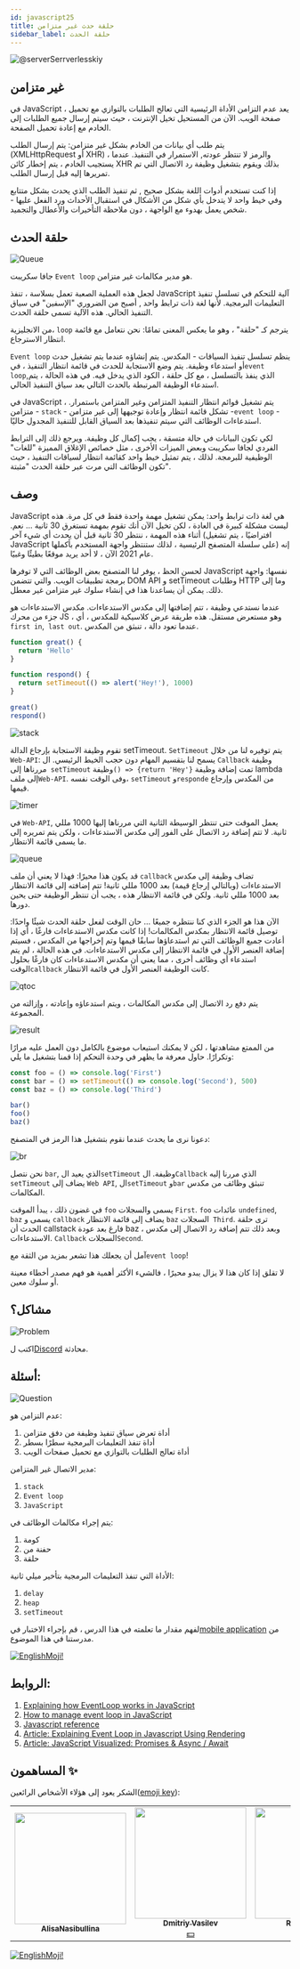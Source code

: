 ```yaml
---
id: javascript25
title: حلقة حدث غير متزامن
sidebar_label: حلقة الحدث
---
```


![@serverSerrverlesskiy](/img/javascript/headers/26.jpg)

## غير متزامن

في JavaScript ، يعد عدم التزامن الأداة الرئيسية التي تعالج الطلبات بالتوازي مع تحميل صفحة الويب. الآن من المستحيل تخيل الإنترنت ، حيث سيتم إرسال جميع الطلبات إلى الخادم مع إعادة تحميل الصفحة.

يتم طلب أي بيانات من الخادم بشكل غير متزامن: يتم إرسال الطلب (XMLHttpRequest أو XHR) ، والرمز لا تنتظر عودته, الاستمرار في التنفيذ. عندما يستجيب الخادم ، يتم إخطار كائن XHR بذلك ويقوم بتشغيل وظيفة رد الاتصال التي تم تمريرها إليه قبل إرسال الطلب.

إذا كنت تستخدم أدوات اللغة بشكل صحيح , ثم تنفيذ الطلب الذي يحدث بشكل متتابع وفي خيط واحد لا يتدخل بأي شكل من الأشكال في استقبال الأحداث ورد الفعل عليها - شخص يعمل بهدوء مع الواجهة ، دون ملاحظة التأخيرات والأعطال والتجميد.

## حلقة الحدث

![Queue](https://media.giphy.com/media/5YuhLwDgrgtRVwI7OY/giphy.gif)

جافا سكريبت `Event loop` هو مدير مكالمات غير متزامن.

لجعل هذه العملية الصعبة تعمل بسلاسة ، تنفذ JavaScript آلية للتحكم في تسلسل تنفيذ التعليمات البرمجية. لأنها لغة ذات ترابط واحد , أصبح من الضروري "الإسفين" في سياق التنفيذ الحالي. هذه الآلية تسمى حلقة الحدث.

من الانجليزية، `loop` يترجم كـ "حلقة" ، وهو ما يعكس المعنى تمامًا: نحن نتعامل مع قائمة انتظار الاسترجاع.

`Event loop` ينظم تسلسل تنفيذ السياقات - المكدس. يتم إنشاؤه عندما يتم تشغيل حدث أو استدعاء وظيفة. يتم وضع الاستجابة للحدث في قائمة انتظار التنفيذ ، في`event loop`,الذي ينفذ بالتسلسل ، مع كل حلقة ، الكود الذي يدخل فيه. في هذه الحالة ، يتم استدعاء الوظيفة المرتبطة بالحدث التالي بعد سياق التنفيذ الحالي.

في JavaScript ، يتم تشغيل قوائم انتظار التنفيذ المتزامن وغير المتزامن باستمرار. متزامن - `stack` - تشكل قائمة انتظار وإعادة توجيهها إلى غير متزامن -`event loop` - استدعاءات الوظائف التي سيتم تنفيذها بعد السياق القابل للتنفيذ المجدول حاليًا.

لكي تكون البيانات في حالة متسقة ، يجب إكمال كل وظيفة. ويرجع ذلك إلى الترابط الفردي لجافا سكريبت وبعض الميزات الأخرى ، مثل خصائص الإغلاق المميزة "للغات" الوظيفية للبرمجة. لذلك ، يتم تمثيل خيط واحد كقائمة انتظار لسياقات التنفيذ ، حيث تكون الوظائف التي مرت عبر حلقة الحدث "مثبتة".

## وصف

JavaScript هي لغة ذات ترابط واحد: يمكن تشغيل مهمة واحدة فقط في كل مرة. هذه ليست مشكلة كبيرة في العادة ، لكن تخيل الآن أنك تقوم بمهمة تستغرق 30 ثانية ... نعم. أثناء هذه المهمة ، ننتظر 30 ثانية قبل أن يحدث أي شيء آخر (افتراضيًا ، يتم تشغيل JavaScript على سلسلة المتصفح الرئيسية ، لذلك ستنتظر واجهة المستخدم بأكملها)  إنه عام 2021 الآن ، لا أحد يريد موقعًا بطيئًا وغبيًا.

لحسن الحظ ، يوفر لنا المتصفح بعض الوظائف التي لا توفرها JavaScript نفسها: واجهة برمجة تطبيقات الويب. والتي تتضمن DOM API و setTimeout وطلبات HTTP وما إلى ذلك. يمكن أن يساعدنا هذا في إنشاء سلوك غير متزامن غير معطل.

عندما نستدعي وظيفة ، تتم إضافتها إلى مكدس الاستدعاءات. مكدس الاستدعاءات هو جزء من محرك JS ، وهو مستعرض مستقل. هذه طريقة عرض كلاسيكية للمكدس ، أي `first in`,` last out`. عندما تعود دالة ، تنبثق من المكدس.

```javascript
function great() {
  return 'Hello'
}

function respond() {
  return setTimeout(() => alert('Hey!'), 1000)
}

great()
respond()
```

![stack](/img/javascript/27/stack.gif)

تقوم وظيفة الاستجابة بإرجاع الدالة setTimeout. `SetTimeout` يتم توفيره لنا من خلال` Web-API`: يسمح لنا بتقسيم المهام دون حجب الخيط الرئيسي. ال `Callback` وظيفة مررناها إلى` setTimeout` وظيفة`() => {return 'Hey'}` تمت إضافة وظيفة lambda إلى ملف`Web-API`. وفى الوقت نفسه، `setTimeout` و`responde` من المكدس وإرجاع قيمها.

![timer](/img/javascript/27/timer.gif)

في `Web-API`, يعمل الموقت حتى تنتظر الوسيطة الثانية التي مررناها إليها 1000 مللي ثانية. لا تتم إضافة رد الاتصال على الفور إلى مكدس الاستدعاءات ، ولكن يتم تمريره إلى ما يسمى قائمة الانتظار.

![queue](/img/javascript/27/queue.gif)

قد يكون هذا محيرًا: فهذا لا يعني أن ملف `callback` تضاف وظيفة إلى مكدس الاستدعاءات (وبالتالي إرجاع قيمة) بعد 1000 مللي ثانية! تتم إضافته إلى قائمة الانتظار بعد 1000 مللي ثانية. ولكن في قائمة الانتظار هذه ، يجب أن تنتظر الوظيفة حتى يحين دورها.

الآن هذا هو الجزء الذي كنا ننتظره جميعًا ... حان الوقت لفعل حلقة الحدث شيئًا واحدًا: توصيل قائمة الانتظار بمكدس المكالمات! إذا كانت مكدس الاستدعاءات فارغًا ، أي إذا أعادت جميع الوظائف التي تم استدعاؤها سابقًا قيمها وتم إخراجها من المكدس ، فسيتم إضافة العنصر الأول في قائمة الانتظار إلى مكدس الاستدعاءات. في هذه الحالة ، لم يتم استدعاء أي وظائف أخرى ، مما يعني أن مكدس الاستدعاءات كان فارغًا بحلول الوقت`callback` كانت الوظيفة العنصر الأول في قائمة الانتظار.

![qtoc](/img/javascript/27/qtoc.gif)

يتم دفع رد الاتصال إلى مكدس المكالمات ، ويتم استدعاؤه وإعادته ، وإزالته من المجموعة.

![result](/img/javascript/27/res.gif)

من الممتع مشاهدتها ، لكن لا يمكنك استيعاب موضوع بالكامل دون العمل عليه مرارًا وتكرارًا. حاول معرفة ما يظهر في وحدة التحكم إذا قمنا بتشغيل ما يلي:

```jsx
const foo = () => console.log('First')
const bar = () => setTimeout(() => console.log('Second'), 500)
const baz = () => console.log('Third')

bar()
foo()
baz()
```

دعونا نرى ما يحدث عندما نقوم بتشغيل هذا الرمز في المتصفح:

![br](/img/javascript/27/br.gif)

نحن نتصل `bar`, الذي يعيد ال`setTimeout` وظيفة.
ال`Callback` الذي مررنا إليه `setTimeout` يضاف إلى `Web API`, ال`setTimeout` و`bar` تنبثق وظائف من مكدس المكالمات.

في غضون ذلك ، يبدأ الموقت `foo` يسمى والسجلات `First`. `foo` عائدات `undefined`, `baz` يسمى و `callback` يضاف إلى قائمة الانتظار
`baz` السجلات` Third`. ترى حلقة الحدث أن callstack فارغ بعد عودة baz ، وبعد ذلك تتم إضافة رد الاتصال إلى مكدس الاستدعاءات.
`Callback` السجلات`Second`.

آمل أن يجعلك هذا تشعر بمزيد من الثقة مع`event loop`!

لا تقلق إذا كان هذا لا يزال يبدو محيرًا ، فالشيء الأكثر أهمية هو فهم مصدر أخطاء معينة أو سلوك معين.

## مشاكل؟

![Problem](https://media.giphy.com/media/xTiTnGeUsWOEwsGoG4/giphy.gif)

اكتب ل[Discord](https://discord.gg/6GDAfXn) محادثة.

## أسئلة:

![Question](https://media.giphy.com/media/l0HlRnAWXxn0MhKLK/giphy.gif)

عدم التزامن هو:

1. أداة تعرض سياق تنفيذ وظيفة من دفق متزامن
2. أداة تنفذ التعليمات البرمجية سطرًا بسطر
3. أداة تعالج الطلبات بالتوازي مع تحميل صفحات الويب

مدير الاتصال غير المتزامن:

1. `stack`
2. `Event loop`
3. `JavaScript`

يتم إجراء مكالمات الوظائف في:

1. كومة
2. حفنة من
3. حلقة

الأداة التي تنفذ التعليمات البرمجية بتأخير ميلي ثانية:

1. `delay`
2. `heap`
3. `setTimeout`

<!--
![Description](https://media.giphy.com/media/xT5LMLJOHGWW0PfcYg/giphy.gif)

Схема цикла событий:

![for](/img/javascript/26/00.png)

`Event loop` — это бесконечный цикл, который берёт события из очереди и обрабатывает их.

`Heap` (куча) — объекты собраны в кучу, которая есть не что иное, как название для наименее структурированной части памяти.

`Stack` (стопка, стек) — репрезентация единственного потока выполнения JavaScript-кода . Вызовы функций⚙️ помещаются в стек.

`Browser or Web API’s` (браузерные или веб API) — встроены в браузер и способны предоставлять данные из браузера и окружающей компьютерной    ️ среды и давать возможность выполнять с ними полезные и сложные вещи.

![for](/img/javascript/26/01.png)

## Примеры

![math](https://media.giphy.com/media/3orieN7HEHI0tw8x5C/giphy.gif)

### Пример кода 1

```javascript
function main() {
  console.log('A')
  setTimeout(function exec() {
    console.log('B')
  }, 0)
  console.log('C')
}
main()
// Output
// A
// C
// B
```

Здесь мы видим функцию⚙️ `main`, включающую в себя два 2️⃣ `console.log`, выводящих в консоль `A` и `C`. Между ними находится `setTimeout`, вызов которого выведет в консоль `B` после ожидания в 0 секунд.

![for](/img/javascript/26/02.png)

1. Вызов функции `main` сначала поместит её в стек (в качестве первого элемента `frame`). Потом браузер поместит в стек первое выражение функции `main`, которое представляет собой `console.log('A\)`. Это выражение выполняется и, после завершения, удаляется ➖ из стека. Буква `A` выводится в консоль.
2. Следующее выражение `setTimeout()` с коллбэком `exec()` и временем ожидания в `0` секунд помещается в стек вызовов и выполнение начинается. Функция `setTimeout` использует API браузера для задержки вызова предоставленной функции. Элемент `frame` удаляется ➖ из стека сразу после завершения передачи таймера браузерному API.
3. `console.log('C')` помещается в стек, пока в браузере запускается таймер для вызова функции `exec()`. В этом конкретном случае, поскольку время ожидания составляет `0` секунд, коллбэк (функция `exec()`) будет помещён в `message queue` (очередь сообщений), сразу после того как браузер его получит (в идеале).
4. После выполнения последнего выражения функции `main`, элемент `main` удаляется ➖ из стека вызовов `call stack`, оставляя его пустым. Стек вызовов должен быть пустым, для того чтобы браузер поместил в него элемент из `message queue`. Именно по этой причине даже если в `setTimeout` указано время ожидания в `0` секунд, функция `exec()` не выполняется, пока не закончится выполнение всех элементов в стеке вызовов.
5. Теперь функция `exec()` помещается в стек вызовов и выполняется. Буква `B` выводится в консоль. Вот он — цикл событий `Event Loop` JavaScript.

Таким образом аргумент `delay` в `setTimeout(function, delayTime)` не означает точное время задержки, после которого функция выполнится. Он означает минимальное время ожидания, после которого в какой-нибудь момент времени, функция будет вызвана.

![Wow](https://media.giphy.com/media/QXPmPdudTz4So2P4OQ/giphy.gif)

### Пример кода 2

```javascript
function main() {
  console.log('A')
  setTimeout(function exec() {
    console.log('B')
  }, 0)
  runWhileLoopForNSeconds(3)
  console.log('C')
}

main()

function runWhileLoopForNSeconds(sec) {
  let start = Date.now(),
    now = start
  while (now - start < sec * 1000) {
    now = Date.now()
  }
}
// Output
// A
// C
// B
```

Функция⚙️ `runWhileLoopForNSeconds()` делает именно то, что отражено в её названии. Она постоянно проверяет, прошло ли со времени её вызова то количество секунд, которое передано аргументом. Главное, что нужно помнить — что цикл `while` является блокирующим выражением, и это означает, что его выполнение происходит в стеке вызовов и не использует браузерные API. Таким образом он блокирует все последующие выражения, пока не выполнится до конца.

![for](/img/javascript/26/03.png)

В коде выше, даже несмотря на то, что `setTimeout` имеет задержку в 0 секунд и цикл `while` выполняется 3 секунды, функция⚙️ `exec()` застрянет в очереди сообщений. Цикл `while` будет выполняться в стеке вызовов (в котором один поток), пока не пройдет 3 секунды. И только после того, как стек вызовов опустеет, функция⚙️ `exec()` будет помещена в стек и выполнена.

Таким образом аргумент `delay` в `setTimeout()` не гарантирует начала выполнения после завершения указанной задержки. Он является минимальным временем задержки.

## Контекст исполнения

![goes through the door](https://media.giphy.com/media/3o7TKswXkG2qVFIop2/giphy.gif)

JavaScript — интерпретируемый язык . Это значит, что любой код проходит через интерпретатор, который исполняет его построчно. Но и здесь есть нюансы.

Как только скрипт попадает в интерпретатор, формируются глобальный контекст и глобальная область видимости, в которой держится `Variable Object`, или `VO` — объект переменных  .

Он формируется из переменных вида `Function Declaration` и атрибутов функции⚙️ по следующему принципу. Интерпретатор считывает код и находит все объявления:

- переменных  по ключевому слову `var` (`const` или `let` в ES6 и выше);
- функций, объявленных ключевым словом `function`, без присваивания.

Это складывается в `VO` текущего контекста исполнения. Затем берётся `Variable Object` внешней области видимости и к нему добавляется ➕ сформированный выше `VO`. Сверху он дополняется параметрами функции⚙️ и их значениями на момент исполнения.

При этом нет разницы, в каком месте функции⚙️ они определяются. Переменная  может быть определена в любой части кода , как и функция⚙️.

Рассмотрим скрипт:

```javascript
var a = 10
var c = 7
function func(a, b, d) {
  console.log(a, b, c, d)
  c = a + d
}
var b = 3
func(10, a, b)
console.log(c)
```

`VO` этого скрипта формируется:

1. Из переменной  `a`, значение которой — `undefined`.
2. Переменной  `c`, значение которой — `undefined`.
3. Переменной  `b`, значение которой — `undefined`.
4. Функции `func` с соответствующим телом.

Затем скрипт начнет исполняться по следующему сценарию:

1. В переменную  `a` запишется значение `10`.
2. В переменную `c` запишется значение `7`.
3. В переменную  `b` запишется значение `3`.
4. Будет вызвана функция `func`.
5. Создается контекст исполнения функции `func`.
6. В `VO` контекста исполнения функции `func` будут записаны  переменные  из внешней области видимости: `a`, `c` и `b`, c присвоенными значениями.
7. В `VO` контекста исполнения функции `func` будут созданы переменные  из списка аргументов; поскольку переменные  `a` и `b` уже существуют в VO, добавлена будет только переменная  `d` со значением `undefined`.
8. В переменную  `a` `VO` контекста исполнения функции `func` будет записано  значение `10`.
9. В переменную  `b` `VO` контекста исполнения функции `func` будет записано  значение переменной  a внешней области видимости — `10`.
10. В переменную  `d` `VO` контекста исполнения функции `func` будет записано  значение переменной  `b` внешней области видимости — `3`.
11. Контекст исполнения функции `func` будет запущен.
12. В консоль выведется `10 10 7 3`.
13. В переменную  `c`, находящуюся во внешней области видимости, будет записано  значение `13`.
14. Контекст выполнения функции `func` будет завершён. `VO` функции `func` будет удалён.
15. В консоль выведется `13`.

Теперь перепишем скрипт, добавив `setTimeout` с нулевым тайм-аутом у вызова функции⚙️:

```javascript
var a = 10
var c = 7
function func(a, b, d) {
  console.log(a, b, c, d)
  c = a + d
}
var b = 3
setTimeout(function () {
  func(10, a, b)
}, 0)
console.log(c)
```

На первый взгляд может показаться, что ничего не изменится и функция⚙️ `func` будет выполнена без задержки. Но это не так. На самом деле произойдёт следующее:

1. В переменную  `a` запишется значение `10`.
2. В переменную  `c` запишется значение `7`.
3. В переменную  `b` запишется значение `3`.
4. Функция `func` попадает в пул ожидания.
5. Создаётся контекст исполнения функции `func`.
6. По истечении `0` миллисекунд контекст исполнения функции `func` будет помещён в `event loop`.
7. В консоль выведется `7`.
8. В `VO` контекста исполнения функции `func` будут записаны  переменные  из внешней области видимости: `a`, `c` и `b`, c присвоенными значениями.
9. В `VO` контекста исполнения функции `func` будут созданы переменные  из списка аргументов; поскольку переменные  `a` и `b` уже существуют в `VO`, добавлена будет только переменная  `d` со значением `undefined`.
10. В переменную  `a` `VO` контекста исполнения функции `func` будет записано  значение `10`.
11. В переменную  `b` `VO` контекста исполнения функции `func` будет записано  значение переменной  a внешней области видимости — `10`.
12. В переменную  `d` `VO` контекста исполнения функции `func` будет записано  значение переменной  `b` внешней области видимости — `3`.
13. Контекст исполнения функции `func` будет запущен.
14. В консоль выведется `10 10 7 3`.
15. В переменную  `c`, находящуюся во внешней области видимости, будет записано  значение `13`.
16. Контекст выполнения функции `func` будет завершён; `VO` функции `func` будет удалён.

<!-- ### Примеры

![Math](https://media.giphy.com/media/3o7btPCcdNniyf0ArS/giphy.gif)

`setTimeout` выводит контекст исполнения функции⚙️ из синхронного потока, помещая его в `event loop`. То же самое происходит и с регистрацией событий. Мы можем подписаться на событие при помощи функции⚙️ `addEventListener`. Передавая функцию⚙️ обратного вызова — `callback`, добавляем её в список функций⚙️, которые должны быть вызваны при срабатывании этого события.

Допустим, мы хотим нажатием на кнопку перекрасить её в красный цвет. Код , который это выполняет, выглядит так:

```javascript
var button = document.querySelector('button')

button.addEventListener('click', function (evt) {
  button.style.background = '#f00'
})
```

Более сложный пример: есть две кнопки, первая перекрашивает фон страницы в красный цвет, а вторая — в жёлтый, но у второй перекрашивание фона завёрнуто в `setTimeout` с нулевой задержкой. И мы вручную вызываем событие нажатия сначала на жёлтую кнопку, а потом — на красную.

```javascript
var redButton = document.getElementById(‘red’)
redButton.addEventListener('click', function () {
  document.body.style.background = '#f00'
})
var yellowButton = document.getElementById(‘yellow’)
yellowButton.addEventListener(‘click’, function () {
setTimeout(function () {
         document.body.style.background = ‘#ff0’;
}, 0);
});
yellowButton.click();
redButton.click();
```

Обратите внимание, что исполнение коллбэков событий `click` на кнопках при вызове из кода происходит сразу же, не попадая в `event loop`: `setTimeout` с нулевой задержкой отложил перекраску фона в жёлтый, но функция⚙️ сама была исполнена в момент вызова.

Это происходит из-за того, что события из кода не требуется выполнять асинхронно. Действительно, в такой ситуации мы находимся в предсказуемом окружении, тогда как пользовательские события могут случаться в любой момент.

![Wow](https://media.giphy.com/media/M33UV4NDvkTHa/giphy.gif)


-->

لفهم مقدار ما تعلمته في هذا الدرس ، قم بإجراء الاختبار في[mobile application](http://onelink.to/njhc95) من مدرستنا في هذا الموضوع.

[![EnglishMoji!](/img/logo/NeuroCoder.png)](https://vk.com/neurocoder)

## الروابط:

1. [Explaining how EventLoop works in JavaScript](https://medium.com/devschacht/javascript-eventloop-explained-f2dcf84e36ee)
2. [How to manage event loop in JavaScript](https://skillbox.ru/media/code/event_loop_chast_1)
3. [Javascript reference](https://javascript.ru/settimeout)
4. [Article: Explaining Event Loop in Javascript Using Rendering](https://bool.dev/blog/detail/obyasnenie-event-loop-v-javascript-s-pomoshchyu-vizualizatsii)
5. [Article: JavaScript Visualized: Promises & Async / Await](https://medium.com/@lydiahallie/javascript-visualized-promises-async-await-a3f1aad8a943)

## المساهمون ✨

الشكر يعود إلى هؤلاء الأشخاص الرائعين([emoji key](https://allcontributors.org/docs/en/emoji-key)):

<!-- ALL-CONTRIBUTORS-LIST:START - Do not remove or modify this section -->
<!-- prettier-ignore-start -->
<!-- markdownlint-disable -->
<table>
  <tr>
    <td align="center"><a href="https://github.com/AlisaNasibullina"><img src="https://avatars3.githubusercontent.com/u/74646904?s=460&v=4" width="200px;" alt=""/><br /><sub><b>AlisaNasibullina</b></sub></a><br /><a href="#mentoring-KoDim-React" title="Mentoring">  </a></td>
    <td align="center"><a href="https://fullstackserverless.github.io/"><img src="https://avatars0.githubusercontent.com/u/6774813?v=4?s=200" width="200px;" alt=""/><br /><sub><b>Dmitriy Vasilev</b></sub></a><br /><a href="#financial-gHashTag" title="Financial">💵</a></td>
  <td align="center"><a href="https://github.com/Resoner2005"><img src="https://avatars1.githubusercontent.com/u/75675814?v=4?s=200" width="200px;" alt=""/><br /><sub><b>Resoner2005</b></sub></a><br /><a href="https://github.com/gHashTag/react-native-village/issues?q=author%3AResoner2005" title="Bug reports">🐛 🎨 </a></td>
  </tr>
</table>

<!-- markdownlint-restore -->
<!-- prettier-ignore-end -->

<!-- ALL-CONTRIBUTORS-LIST:END -->

[![EnglishMoji!](/img/logo/NeuroCoder.png)](https://vk.com/neurocoder)
